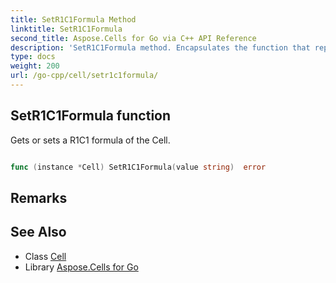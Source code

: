 ```yaml
---
title: SetR1C1Formula Method 
linktitle: SetR1C1Formula
second_title: Aspose.Cells for Go via C++ API Reference
description: 'SetR1C1Formula method. Encapsulates the function that represents setr1c1formula in Go.'
type: docs
weight: 200
url: /go-cpp/cell/setr1c1formula/
---
```


## SetR1C1Formula function

Gets or sets a R1C1 formula of the Cell.

```go

func (instance *Cell) SetR1C1Formula(value string)  error

```

## Remarks


## See Also

* Class [Cell](../)
* Library [Aspose.Cells for Go](../../)
